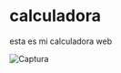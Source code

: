 # calculadora
esta es mi calculadora web

![Captura](https://user-images.githubusercontent.com/90713537/135177372-84be6560-7074-4f6b-903d-e7dd11119814.PNG)
